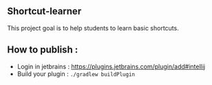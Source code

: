 ## Shortcut-learner

This project goal is to help students to learn basic shortcuts.

## How to publish :

- Login in jetbrains : https://plugins.jetbrains.com/plugin/add#intellij
- Build your plugin : 
  `./gradlew buildPlugin`
